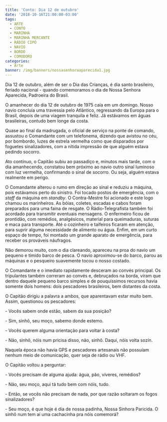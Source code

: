 ```yaml
---
title: 'Conto: Dia 12 de outubro'
date: '2018-10-16T21:00:00-03:00'
tags:
  - ARTE
  - CONTO
  - MARINHA
  - MARINHA MERCANTE
  - RÁDIO CIPÓ
  - NAVIO
  - BORDO
  - COMODORO
categories:
  - Arte
banner: /img/banners/nossasenhoraaparecida1.jpg
---
```

Dia 12 de outubro, além de ser o Dia das Crianças, é dia santo brasileiro, feriado nacional - quando comemoramos o dia de Nossa Senhora Aparecida, Padroeira do Brasil. 

O amanhecer do dia 12 de outubro de 1975 caía em um domingo. Nosso navio concluía uma travessia pelo Atlântico, regressando da Europa para o Brasil, depois de uma viagem tranquila e feliz. Já estávamos em águas brasileiras, contudo bem longe da costa.   

Quase ao final da madrugada, o oficial de serviço na ponte de comando, assustou o Comandante com um telefonema, dizendo que avistou no céu, por bombordo, luzes de estrela vermelha como que disparados por foguetes sinalizadores, com a nítida impressão de que alguém estava pedindo socorro.  

Ato contínuo, o Capitão subiu ao passadiço e, minutos mais tarde, com o dia amanhecendo, constatou bem próximo ao navio outro sinal luminoso com luz vermelha, confirmando o sinal de socorro. Ou seja, alguém estava realmente em perigo. 

O Comandante alterou o rumo em direção ao sinal e reduziu a máquina, pois estávamos perto do sinistro. Foi tocado postos de emergência, com o _staff_ da máquina em _standby_.  O Contra-Mestre foi acionado e este logo chamou os marinheiros. As bóias, coletes, escadas e cabos foram preparados para uma faina de resgate. O Rádio-Telegrafista também foi acordado para transmitir eventuais mensagens. O enfermeiro ficou de prontidão, com remédios, analgésicos, material para queimaduras, suturas e maca para transporte. Até o cozinheiro e taifeiros ficaram em atenção, para suprir alguma necessidade de alimento ou água. Enfim, em um curto espaço de tempo, foi montado um grande aparato de emergência, para receber os prováveis náufragos.  

Não demorou muito, com o dia clareando, apareceu na proa do navio um pequeno e tímido barco de pesca. O navio aproximou-se do barco, parou as máquinas e o pesqueiro suavemente tocou o nosso costado. 

O Comandante e o imediato rapidamente desceram ao convés principal. Os tripulantes também correram ao convés e, debruçados na borda, viram que dentro daquele pequeno barco simples e de pouquíssimos recursos havia somente dois homens: dois pescadores brasileiros, bem distantes da costa.

O Capitão dirigiu a palavra a ambos, que aparentavam estar muito bem. Assim, questionou os pescadores:

\- Vocês sabem onde estão, sabem da sua posição?

\- Sim, sinhô, seu moço, sabemo donde estemo.

\- Vocês querem alguma orientação para voltar à costa?

\- Não, sinhô, nóis num pricisa disso, não, sinhô. Daqui, nóis volta sozín.

Naquela época não havia GPS e pescadores artesanais não possuíam nenhum meio de comunicação, quer seja de rádio ou VHF. 

O Capitão voltou a perguntar:

\- Vocês precisam de alguma ajuda: água, pão, víveres, remédios?

\- Não, seu moço, aqui tá tudo bem com nóis, tudo.

\- Então, se vocês não precisam de nada, por que razão soltaram os fogos sinalizadores?

\- Seu moço, é que hoje é dia de nossa padinha, Nossa Sinhora Paricida. O sinhô num tem aí uma cachacinha pra nóis comemorá?
